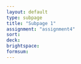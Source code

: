 ```yaml
---
layout: default
type: subpage
title: "Subpage 1"
assignment: "assignment4"
sort:
deck:
brightspace:
formsum:
---
```

